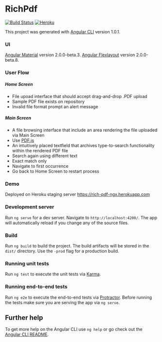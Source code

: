 # RichPdf

[![Build Status](https://travis-ci.org/webcat12345/rich-pdf-ngx.svg?branch=master)](https://travis-ci.org/webcat12345/rich-pdf-ngx)  [![Heroku](https://heroku-badge.herokuapp.com/?app=heroku-badge&style=flat)](https://rich-pdf-ngx.herokuapp.com/)

This project was generated with [Angular CLI](https://github.com/angular/angular-cli) version 1.0.1.
### UI
[Angular Material](https://github.com/angular/material2) version 2.0.0-beta.3.
[Angular Flexlayout](https://github.com/angular/flex-layout) version 2.0.0-beta.8.

### User Flow

##### Home Screen
>
* File upoad interface that should accept drag-and-drop .PDF upload
* Sample PDF file exists on repository
* Invalid file format prompt an alert message

##### Main Screen
>
* A file browsing interface that include an area rendering the file uploaded via Main Screen
* Use [PDF.js](https://mozilla.github.io/pdf.js/)
* An intuitively placed textfield that archives type-to-search functionality within the rendered PDF file
* Search again using different text
* Exact match only
* Navigate to first occurrence
* Go back to Home Screen to restart process

### Demo

Deployed on Heroku staging server https://rich-pdf-ngx.herokuapp.com

### Development server
Run `ng serve` for a dev server. Navigate to `http://localhost:4200/`. The app will automatically reload if you change any of the source files.

### Build

Run `ng build` to build the project. The build artifacts will be stored in the `dist/` directory. Use the `-prod` flag for a production build.

### Running unit tests

Run `ng test` to execute the unit tests via [Karma](https://karma-runner.github.io).

### Running end-to-end tests

Run `ng e2e` to execute the end-to-end tests via [Protractor](http://www.protractortest.org/).
Before running the tests make sure you are serving the app via `ng serve`.

## Further help

To get more help on the Angular CLI use `ng help` or go check out the [Angular CLI README](https://github.com/angular/angular-cli/blob/master/README.md).
